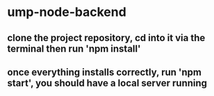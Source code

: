 # ump-node-backend

## clone the project repository, cd into it via the terminal then run 'npm install'

## once everything installs correctly, run 'npm start', you should have a local server running
